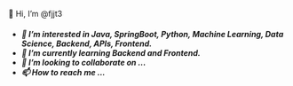  👋 Hi, I’m @fjjt3 <h5 >
- 👀 I’m interested in **Java, SpringBoot, Python, Machine Learning, Data Science, Backend, APIs, Frontend.**
- 🌱 I’m currently learning Backend and Frontend.
- 💞️ I’m looking to collaborate on ...
- 📫 How to reach me ...

<!---
fjjt3/fjjt3 is a ✨ special ✨ repository because its `README.md` (this file) appears on your GitHub profile.
You can click the Preview link to take a look at your changes.
--->
